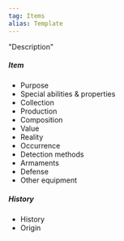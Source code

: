 ```yaml
---
tag: Items
alias: Template
---
```

"Description"
##### Item
- Purpose
- Special abilities & properties
- Collection
- Production
- Composition
- Value
- Reality
- Occurrence
- Detection methods
- Armaments
- Defense
- Other equipment
##### History
- History
- Origin